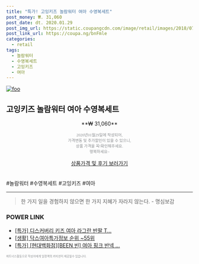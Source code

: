```yaml
--- 
title: "특가! 고잉키즈 놀람워터 여아 수영복세트" 
post_money: ₩. 31,060 
post_date: dt. 2020.01.29 
post_img_url: https://static.coupangcdn.com/image/retail/images/2018/07/06/13/9/9833ee2f-4c65-4188-b691-4c5a6c9ddd55.jpg 
post_link_url: https://coupa.ng/bnFmle 
categories: 
  - retail 
tags: 
  - 놀람워터 
  - 수영복세트 
  - 고잉키즈 
  - 여아 
--- 
```

[![foo](https://static.coupangcdn.com/image/retail/images/2018/07/06/13/9/9833ee2f-4c65-4188-b691-4c5a6c9ddd55.jpg)](https://coupa.ng/bnFmle) 

## 고잉키즈 놀람워터 여아 수영복세트 
<p style="text-align: center;">**₩ 31,060**</p> 
<p style="text-align: center;"><span style="color: #898c8f; font-family: Georgia,Times,serif; font-size: 0.75em;">2020년01월29일에 작성되어, <br>가격변동 및 추가할인이 있을 수 있으니,<br> 상품 가격을 꼭!확인해주세요.<br>행복하세요~</span> 
</p>	 
<div markdown="0" style="text-align: center;"><a href="https://coupa.ng/bnFmle" class="btn btn--success">상품가격 및 후기 보러가기</a></div> 
<br><br> 
  #놀람워터 #수영복세트 #고잉키즈 #여아 
<hr> 

> 한 가지 일을 경험하지 않으면 한 가지 지혜가 자라지 않는다. - 명심보감 


### POWER LINK

* <a href="https://blog.naver.com/an0733/221787654095" target="_blank">[특가] 디스커버리 키즈 여아 라그란 반팔 T...</a>
* <a href="https://blog.naver.com/fasyy4321/221771379826" target="_blank"> [생활] 닥스여아특가정보 순위 ~55위</a>
* <a href="https://blog.naver.com/sakai111/221787060781" target="_blank">[특가] [현대백화점][BEEN 빈] 여아 핑크 반넥 ...</a>

<span style="color: #898c8f; font-family: Georgia,Times,serif; font-size: 0.55em;">파트너스활동으로 작성자에게 일정액의 커미션이 제공될수 있습니다.</span> 
